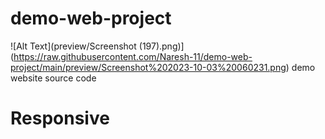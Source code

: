 # demo-web-project
![Alt Text](preview/Screenshot (197).png)](https://raw.githubusercontent.com/Naresh-11/demo-web-project/main/preview/Screenshot%202023-10-03%20060231.png)
demo website source code
# Responsive 
